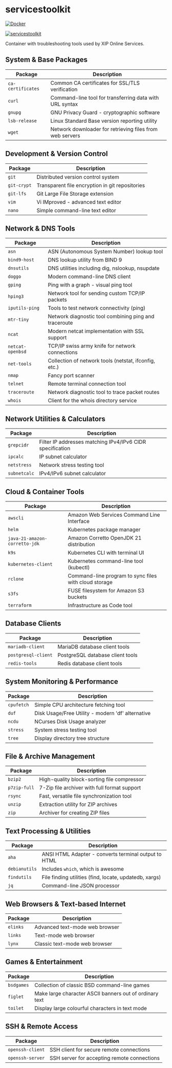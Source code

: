 # servicestoolkit

[![Docker](https://img.shields.io/badge/docker-%230db7ed.svg?style=for-the-badge&logo=docker&logoColor=white)](https://hub.docker.com/r/xipdockeruser/servicestoolkit)

[![servicestoolkit](https://github.com/xip-online-applications/servicestoolkit/actions/workflows/cicd.yml/badge.svg)](https://github.com/xip-online-applications/servicestoolkit/actions/workflows/cicd.yml)

Container with troubleshooting tools used by XIP Online Services.

## System & Base Packages

| Package           | Description                                              |
| ----------------- | -------------------------------------------------------- |
| `ca-certificates` | Common CA certificates for SSL/TLS verification          |
| `curl`            | Command-line tool for transferring data with URL syntax  |
| `gnupg`           | GNU Privacy Guard - cryptographic software               |
| `lsb-release`     | Linux Standard Base version reporting utility            |
| `wget`            | Network downloader for retrieving files from web servers |

## Development & Version Control

| Package     | Description                                     |
| ----------- | ----------------------------------------------- |
| `git`       | Distributed version control system              |
| `git-crypt` | Transparent file encryption in git repositories |
| `git-lfs`   | Git Large File Storage extension                |
| `vim`       | Vi IMproved - advanced text editor              |
| `nano`      | Simple command-line text editor                 |

## Network & DNS Tools

| Package          | Description                                           |
| ---------------- | ----------------------------------------------------- |
| `asn`            | ASN (Autonomous System Number) lookup tool            |
| `bind9-host`     | DNS lookup utility from BIND 9                        |
| `dnsutils`       | DNS utilities including dig, nslookup, nsupdate       |
| `doggo`          | Modern command-line DNS client                        |
| `gping`          | Ping with a graph - visual ping tool                  |
| `hping3`         | Network tool for sending custom TCP/IP packets        |
| `iputils-ping`   | Tools to test network connectivity (ping)             |
| `mtr-tiny`       | Network diagnostic tool combining ping and traceroute |
| `ncat`           | Modern netcat implementation with SSL support         |
| `netcat-openbsd` | TCP/IP swiss army knife for network connections       |
| `net-tools`      | Collection of network tools (netstat, ifconfig, etc.) |
| `nmap`           | Fancy port scanner                                    |
| `telnet`         | Remote terminal connection tool                       |
| `traceroute`     | Network diagnostic tool to trace packet routes        |
| `whois`          | Client for the whois directory service                |

## Network Utilities & Calculators

| Package      | Description                                               |
| ------------ | --------------------------------------------------------- |
| `grepcidr`   | Filter IP addresses matching IPv4/IPv6 CIDR specification |
| `ipcalc`     | IP subnet calculator                                      |
| `netstress`  | Network stress testing tool                               |
| `subnetcalc` | IPv4/IPv6 subnet calculator                               |

## Cloud & Container Tools

| Package                       | Description                                           |
| ----------------------------- | ----------------------------------------------------- |
| `awscli`                      | Amazon Web Services Command Line Interface            |
| `helm`                        | Kubernetes package manager                            |
| `java-21-amazon-corretto-jdk` | Amazon Corretto OpenJDK 21 distribution               |
| `k9s`                         | Kubernetes CLI with terminal UI                       |
| `kubernetes-client`           | Kubernetes command-line tool (kubectl)                |
| `rclone`                      | Command-line program to sync files with cloud storage |
| `s3fs`                        | FUSE filesystem for Amazon S3 buckets                 |
| `terraform`                   | Infrastructure as Code tool                           |

## Database Clients

| Package             | Description                      |
| ------------------- | -------------------------------- |
| `mariadb-client`    | MariaDB database client tools    |
| `postgresql-client` | PostgreSQL database client tools |
| `redis-tools`       | Redis database client tools      |

## System Monitoring & Performance

| Package    | Description                                       |
| ---------- | ------------------------------------------------- |
| `cpufetch` | Simple CPU architecture fetching tool             |
| `duf`      | Disk Usage/Free Utility - modern 'df' alternative |
| `ncdu`     | NCurses Disk Usage analyzer                       |
| `stress`   | System stress testing tool                        |
| `tree`     | Display directory tree structure                  |

## File & Archive Management

| Package      | Description                                  |
| ------------ | -------------------------------------------- |
| `bzip2`      | High-quality block-sorting file compressor   |
| `p7zip-full` | 7-Zip file archiver with full format support |
| `rsync`      | Fast, versatile file synchronization tool    |
| `unzip`      | Extraction utility for ZIP archives          |
| `zip`        | Archiver for creating ZIP files              |

## Text Processing & Utilities

| Package       | Description                                            |
| ------------- | ------------------------------------------------------ |
| `aha`         | ANSI HTML Adapter - converts terminal output to HTML   |
| `debianutils` | Includes `which`, which is awesome                     |
| `findutils`   | File finding utilities (find, locate, updatedb, xargs) |
| `jq`          | Command-line JSON processor                            |

## Web Browsers & Text-based Internet

| Package  | Description                    |
| -------- | ------------------------------ |
| `elinks` | Advanced text-mode web browser |
| `links`  | Text-mode web browser          |
| `lynx`   | Classic text-mode web browser  |

## Games & Entertainment

| Package    | Description                                             |
| ---------- | ------------------------------------------------------- |
| `bsdgames` | Collection of classic BSD command-line games            |
| `figlet`   | Make large character ASCII banners out of ordinary text |
| `toilet`   | Display large colourful characters in text mode         |

## SSH & Remote Access

| Package          | Description                                 |
| ---------------- | ------------------------------------------- |
| `openssh-client` | SSH client for secure remote connections    |
| `openssh-server` | SSH server for accepting remote connections |
